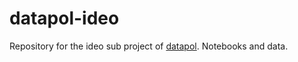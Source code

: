 # datapol-ideo

Repository for the ideo sub project of [datapol](http://bit.ly/data-pol).
Notebooks and data.